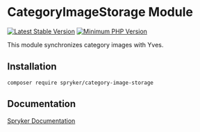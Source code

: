 # CategoryImageStorage Module
[![Latest Stable Version](https://poser.pugx.org/spryker/category-image-storage/v/stable.svg)](https://packagist.org/packages/spryker/category-image-storage)
[![Minimum PHP Version](https://img.shields.io/badge/php-%3E%3D%208.3-8892BF.svg)](https://php.net/)

This module synchronizes category images with Yves.

## Installation

```
composer require spryker/category-image-storage
```

## Documentation

[Spryker Documentation](https://docs.spryker.com)
